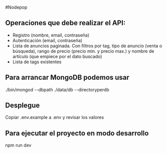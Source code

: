 #Nodepop

## Operaciones que debe realizar el API:

* Registro (nombre, email, contraseña)
* Autenticación (email, contraseña)
* Lista de anuncios paginada. Con filtros por tag, tipo de anuncio (venta o búsqueda),
  rango de precio (precio min. y precio max.) y nombre de artículo (que empiece por el
  dato buscado)
* Lista de tags existentes

## Para arrancar MongoDB podemos usar

./bin/mongod --dbpath ./data/db --directoryperdb

## Desplegue

Copiar .env.example a .env y revisar los valores

## Para ejecutar el proyecto en modo desarrollo

npm run dev
